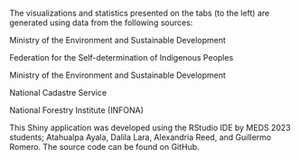 The visualizations and statistics presented on the tabs (to the left) are generated using data from the following sources:

Ministry of the Environment and Sustainable Development

Federation for the Self-determination of Indigenous Peoples

Ministry of the Environment and Sustainable Development

National Cadastre Service

National Forestry Institute (INFONA)

This Shiny application was developed using the RStudio IDE by MEDS 2023 students; Atahualpa Ayala, Dalila Lara, Alexandria Reed, and Guillermo Romero. The source code can be found on GitHub.